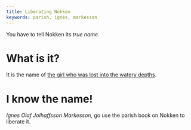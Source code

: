 ```yaml
---
title: Liberating Nokken
keywords: parish, ignes, markesson
---
```


You have to tell Nokken its *true name*.

# What is it?
It is the name of [the girl who was lost into the watery depths](../045-lost-girl-name.md).

# I know the name!
*Ignes Olaf Jolhaffsson Markesson*, go use the parish book on Nokken to liberate it.
